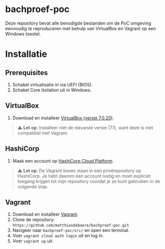 # bachproef-poc
Deze repository bevat alle benodigde bestanden om de PoC omgeving eenvoudig te reproduceren met behulp van VirtualBox en Vagrant op een Windows toestel.

# Installatie
## Prerequisites
1. Schakel virtualisatie in via UEFI (BIOS).  
2. Schakel Core Isolation uit in Windows.

## VirtualBox    
1. Download en installeer [VirtualBox (versie 7.0.20)](https://www.virtualbox.org/wiki/Download_Old_Builds_7_0).
> ⚠️ **Let op**: Installeer niet de nieuwste versie (7.1), want deze is niet compatibel met Vagrant.

## HashiCorp
1. Maak een account op [HashiCorp Cloud Platform](https://portal.cloud.hashicorp.com/sign-up).
> ⚠️ **Let op**: De Vagrant boxes staan in een privérepository op HashiCorp. Je hebt daarom een account nodig en moet expliciet toegang krijgen tot mijn repository voordat je ze kunt gebruiken in de volgende stap.  

## Vagrant  
1. Download en installeer [Vagrant](https://www.vagrantup.com/).
2. Clone de repository:  
   `https://github.com/matthiasdebaere/bachproef-poc.git`  
3. Navigeer naar `bachproef-poc/src/` en open een terminal.
4. Voer `vagrant cloud auth login` uit en log in.
6. Voer `vagrant up` uit.  
